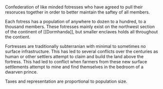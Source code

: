 Confederation of like minded fotresses who have agreed to pull their resoruces together in order to better maintain the saftey of all members.

Each fotress has a population of anywhere to dozen to a hundred, to a thousand members. These fotresses mainly exist on the northwest section of the continent of [[Dormhanda]], but smaller enclaves holds all throughout the contient. 

Fortresses are traditionally subterranian with minimal to sometimes no surface infrastructure. This has led to several conflicts over the centuries as human or other settlers attempt to claim and build the land above the fortress. This had led to conflict when farmers from these new surface settlements attempt to mine and find themselves in the bedroom of a dwarven prince. 

Taxes and representation are proportional to population size.
